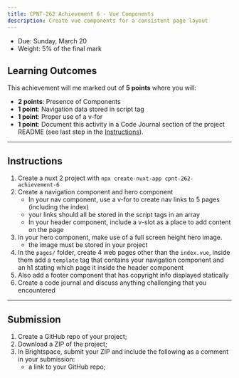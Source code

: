```yaml
---
title: CPNT-262 Achievement 6 - Vue Components
description: Create vue components for a consistent page layout
---
```


- Due: Sunday, March 20
- Weight: 5% of the final mark

## Learning Outcomes

This achievement will me marked out of **5 points** where you will:

- **2 points**: Presence of Components
- **1 point**: Navigation data stored in script tag
- **1 point**: Proper use of a v-for
- **1 point**: Document this activity in a Code Journal section of the project README (see last step in the [Instructions](#instructions)).

---

## Instructions

1. Create a nuxt 2 project with `npx create-nuxt-app cpnt-262-achievement-6`
2. Create a navigation component and hero component
   - In your nav component, use a v-for to create nav links to 5 pages (including the index)
   - your links should all be stored in the script tags in an array
   - In your header component, include a v-slot as a place to add content on the page
3. In your hero component, make use of a full screen height hero image.
   - the image must be stored in your project
4. In the `pages/` folder, create 4 web pages other than the `index.vue`, inside them add a `template` tag that contains your navigation component and an h1 stating which page it inside the header component
5. Also add a footer component that has copyright info displayed statically
6. Create a code journal and discuss anything challenging that you encountered

---

## Submission

1. Create a GitHub repo of your project;
2. Download a ZIP of the project;
3. In Brightspace, submit your ZIP and include the following as a comment in your submission:
   - a link to your GitHub repo;
